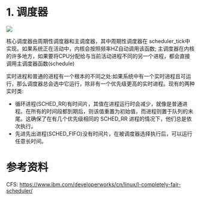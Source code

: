 # 1. 调度器 #

![](/kvm_blog/img/sched_class.jpg)

核心调度器由周期性调度器和主调度器，其中周期性调度器在 scheduler_tick中实现。如果系统正在活动中，内核会按照频率HZ自动调用该函数; 主调度器在内核的许多地方，如果要将CPU分配给与当前活动进程不同的另一个进程，都会直接调用主调度器函数(schedule)

实时进程和普通的进程有一个根本的不同之处:如果系统中有一个实时进程且可运行，那么调度器总会选中它运行，除非有一个优先级更高的实时进程。现有的两种实时类:

- 循环进程(SCHED_RR)有时间片，其值在进程运行时会减少，就像是普通进程。在所有的时间段都到期后，则该值重置为初始值，而进程则置于队列的末尾。这确保了在有几个优先级相同的 SCHED_RR 进程的情况下，他们总是依次执行。
- 先进先出进程(SCHED_FIFO)没有时间片，在被调度器选择执行后，可以运行任意长时间。


# 参考资料 #

CFS: https://www.ibm.com/developerworks/cn/linux/l-completely-fair-scheduler/